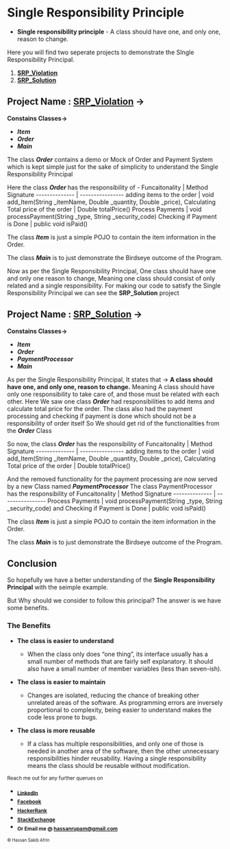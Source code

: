 # Single Responsibility Principle
* **Single responsibility principle** -  A class should have one, and only one, reason to change.

Here you will find two seperate projects to demonstrate the SIngle Responsibility Principal.
  1. **[SRP_Violation](https://github.com/strangerOfDarkness/SOLID_PRINCIPAL/tree/main/SingleResponsibilityPrincipal/SRP_Violation)** 
  2. **[SRP_Solution](https://github.com/strangerOfDarkness/SOLID_PRINCIPAL/tree/main/SingleResponsibilityPrincipal/SRP_Solution)**
  
## **Project Name : [SRP_Violation](https://github.com/strangerOfDarkness/SOLID_PRINCIPAL/tree/main/SingleResponsibilityPrincipal/SRP_Violation)** ->
**Constains Classes->** 
* **_Item_** 
* **_Order_**
* **_Main_**


The class **_Order_** contains a demo or Mock of Order and Payment System which is kept simple 
just for the sake of simplicity to understand the Single Responsibility Principal

Here the class **_Order_** has the responsibility of -
Funcaitonality | Method Signature
-------------- | ----------------
adding items to the order            | void add_Item(String _itemName, Double _quantity, Double _price),
Calculating Total price of the order | Double totalPrice()
Process Payments                     | void processPayment(String _type, String _security_code)
Checking if Payment is Done          | public void isPaid()


 The class **_Item_** is just a simple POJO to contain the item information in the Order. 
 
 
 The class **_Main_** is to just demonstrate the Birdseye outcome of the Program. 
 
 Now as per the Single Responsibility Principal, One class should have one and only one reason to change,
 Meaning one class should consist of only related and a single responsibility.
 For making our code to satisfy the Single Responsibility Principal we can see the **SRP_Solution** project

## **Project Name : [SRP_Solution](https://github.com/strangerOfDarkness/SOLID_PRINCIPAL/tree/main/SingleResponsibilityPrincipal/SRP_Solution)** ->
**Constains Classes->** 
* **_Item_**
* **_Order_**
* **_PaymentProcessor_** 
* **_Main_**

 As per the Single Responsibility Principal, It states that -> **A class should have one, and only one, reason to change.**
 Meaning A class should have only one responsibility to take care of, and those must be related with each other.
 Here We saw one class **_Order_** had responsibilities to add items and calculate total price for the order.
 The class also had the payment processing and checking if payment is done which should not be a responsibility of order itself
 So We should get rid of the functionalities from the **_Order_** Class


 So now, the class **_Order_** has the responsibility of
 Funcaitonality | Method Signature
-------------- | ----------------
adding items to the order            |  void add_Item(String _itemName, Double _quantity, Double _price),
Calculating Total price of the order | Double totalPrice()
 
And the removed functionality for the payment processing are now served by a new Class named  **_PaymentProcessor_**
The class PaymentProcessor has the responsibility of
 Funcaitonality | Method Signature
-------------- | ----------------
Process Payments                    | void processPayment(String _type, String _security_code)
and Checking if Payment is Done     | public void isPaid()

 
 The class **_Item_** is just a simple POJO to contain the item information in the Order. 

 The class **_Main_** is to just demonstrate the Birdseye outcome of the Program. 

## **Conclusion**
So hopefully we have a better understanding of the **Single Responsibility Principal** with the seimple example.

But Why should we consider to follow this principal? The answer is we have some benefits. 
### **The Benefits**
* __The class is easier to understand__
  * When the class only does “one thing”, its interface usually has a small number of methods that are fairly self explanatory. It should also have a small number of member    variables (less than seven-ish).

* __The class is easier to maintain__
  * Changes are isolated, reducing the chance of breaking other unrelated areas of the software. As programming errors are inversely proportional to complexity, being easier to  understand makes the code less prone to bugs.

* __The class is more reusable__
  * If a class has multiple responsibilities, and only one of those is needed in another area of the software, then the other unnecessary responsibilities hinder reusability. Having a single responsibility means the class should be reusable without modification. 


<sub>Reach me out for any further querues on</sub>
 * <sub>**[LinkedIn](https://www.linkedin.com/in/hassanrupam/)**</sub>
 * <sub>**[Facebook](https://www.facebook.com/hassan.sakib/)**</sub>
 * <sub>**[HackerRank](https://www.hackerrank.com/ID15103144)**</sub>
 * <sub>**[StackExchange](https://stackexchange.com/users/12605274/hassan-sakib-rupam)**</sub>
 * <sub>**Or Email me @ [hassanrupam@gmail.com](mailto:hassanrupam@gmail.com)**</sub>

<sub><sup>:copyright: Hassan Sakib Afrin</sup></sub>
